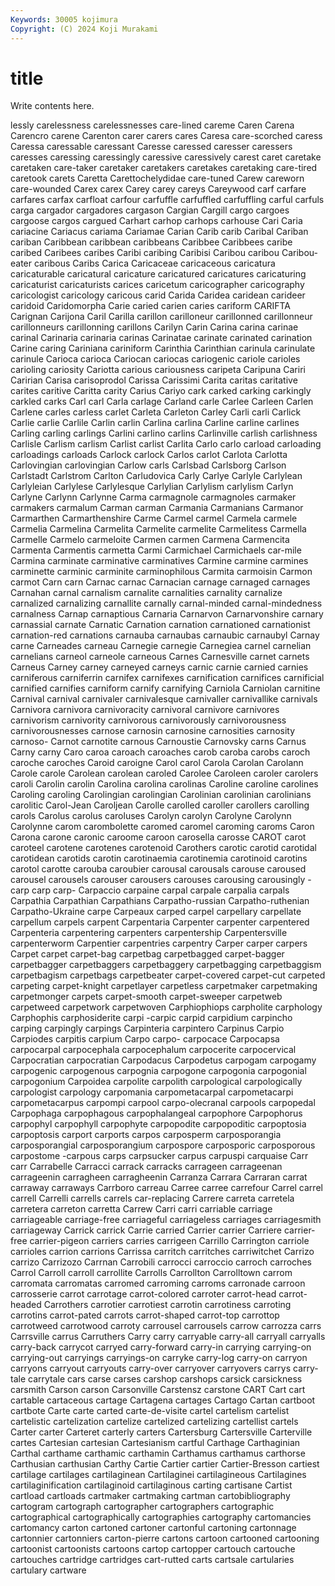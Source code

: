 ```yaml
---
Keywords: 30005 kojimura
Copyright: (C) 2024 Koji Murakami
---
```


# title

Write contents here.



lessly carelessness carelessnesses care-lined careme Caren Carena Carencro carene Carenton
carer carers cares Caresa care-scorched caress Caressa caressable caressant Caresse
caressed caresser caressers caresses caressing caressingly caressive caressively carest caret
caretake caretaken care-taker caretaker caretakers caretakes caretaking care-tired caretook carets
Caretta Carettochelydidae care-tuned Carew careworn care-wounded Carex carex Carey carey
careys Careywood carf carfare carfares carfax carfloat carfour carfuffle carfuffled
carfuffling carful carfuls carga cargador cargadores cargason Cargian Cargill cargo
cargoes cargoose cargos cargued Carhart carhop carhops carhouse Cari Caria
cariacine Cariacus cariama Cariamae Carian Carib carib Caribal Cariban cariban
Caribbean caribbean caribbeans Caribbee Caribbees caribe caribed Caribees caribes Caribi
caribing Caribisi Caribou caribou Caribou-eater caribous Caribs Carica Caricaceae caricaceous
caricatura caricaturable caricatural caricature caricatured caricatures caricaturing caricaturist caricaturists carices
caricetum caricographer caricography caricologist caricology caricous carid Carida Caridea caridean
carideer caridoid Caridomorpha Carie caried carien caries cariform CARIFTA Carignan
Carijona Caril Carilla carillon carilloneur carillonned carillonneur carillonneurs carillonning carillons
Carilyn Carin Carina carina carinae carinal Carinaria carinaria carinas Carinatae
carinate carinated carination Carine caring Cariniana cariniform Carinthia Carinthian carinula
carinulate carinule Carioca carioca Cariocan cariocas cariogenic cariole carioles carioling
cariosity Cariotta carious cariousness caripeta Caripuna Cariri Caririan Carisa carisoprodol
Carissa Carissimi Carita caritas caritative carites caritive Caritta carity Carius
Cariyo cark carked carking carkingly carkled carks Carl carl Carla
carlage Carland carle Carlee Carleen Carlen Carlene carles carless carlet
Carleta Carleton Carley Carli carli Carlick Carlie carlie Carlile Carlin
carlin Carlina carlina Carline carline carlines Carling carling carlings Carlini
carlino carlins Carlinville carlish carlishness Carlisle Carlism carlism Carlist carlist
Carlita Carlo carlo carload carloading carloadings carloads Carlock carlock Carlos
carlot Carlota Carlotta Carlovingian carlovingian Carlow carls Carlsbad Carlsborg Carlson
Carlstadt Carlstrom Carlton Carludovica Carly Carlye Carlyle Carlylean Carlyleian Carlylese
Carlylesque Carlylian Carlylism carlylism Carlyn Carlyne Carlynn Carlynne Carma carmagnole
carmagnoles carmaker carmakers carmalum Carman carman Carmania Carmanians Carmanor Carmarthen
Carmarthenshire Carme Carmel carmel Carmela carmele Carmelia Carmelina Carmelita Carmelite
carmelite Carmelitess Carmella Carmelle Carmelo carmeloite Carmen carmen Carmena Carmencita
Carmenta Carmentis carmetta Carmi Carmichael Carmichaels car-mile Carmina carminate carminative
carminatives Carmine carmine carmines carminette carminic carminite carminophilous Carmita carmoisin
Carmon carmot Carn carn Carnac carnac Carnacian carnage carnaged carnages
Carnahan carnal carnalism carnalite carnalities carnality carnalize carnalized carnalizing carnallite
carnally carnal-minded carnal-mindedness carnalness Carnap carnaptious Carnaria Carnarvon Carnarvonshire carnary
carnassial carnate Carnatic Carnation carnation carnationed carnationist carnation-red carnations carnauba
carnaubas carnaubic carnaubyl Carnay carne Carneades carneau Carnegie carnegie Carnegiea
carnel carnelian carnelians carneol carneole carneous Carnes Carnesville carnet carnets
Carneus Carney carney carneyed carneys carnic carnie carnied carnies carniferous
carniferrin carnifex carnifexes carnification carnifices carnificial carnified carnifies carniform carnify
carnifying Carniola Carniolan carnitine Carnival carnival carnivaler carnivalesque carnivaller carnivallike
carnivals Carnivora carnivora carnivoracity carnivoral carnivore carnivores carnivorism carnivority carnivorous
carnivorously carnivorousness carnivorousnesses carnose carnosin carnosine carnosities carnosity carnoso- Carnot
carnotite carnous Carnoustie Carnovsky carns Carnus Carny carny Caro caroa
caroach caroaches carob caroba carobs caroch caroche caroches Caroid caroigne
Carol carol Carola Carolan Carolann Carole carole Carolean carolean caroled
Carolee Caroleen caroler carolers caroli Carolin carolin Carolina carolina carolinas
Caroline caroline carolines Caroling caroling Carolingian carolingian Carolinian carolinian carolinians
carolitic Carol-Jean Caroljean Carolle carolled caroller carollers carolling carols Carolus
carolus caroluses Carolyn carolyn Carolyne Carolynn Carolynne carom carombolette caromed
caromel caroming caroms Caron Carona carone caronic caroome caroon carosella
carosse CAROT carot caroteel carotene carotenes carotenoid Carothers carotic carotid
carotidal carotidean carotids carotin carotinaemia carotinemia carotinoid carotins carotol carotte
carouba caroubier carousal carousals carouse caroused carousel carousels carouser carousers
carouses carousing carousingly -carp carp carp- Carpaccio carpaine carpal carpale
carpalia carpals Carpathia Carpathian Carpathians Carpatho-russian Carpatho-ruthenian Carpatho-Ukraine carpe Carpeaux
carped carpel carpellary carpellate carpellum carpels carpent Carpentaria Carpenter carpenter
carpentered Carpenteria carpentering carpenters carpentership Carpentersville carpenterworm Carpentier carpentries carpentry
Carper carper carpers Carpet carpet carpet-bag carpetbag carpetbagged carpet-bagger carpetbagger
carpetbaggers carpetbaggery carpetbagging carpetbaggism carpetbagism carpetbags carpetbeater carpet-covered carpet-cut carpeted
carpeting carpet-knight carpetlayer carpetless carpetmaker carpetmaking carpetmonger carpets carpet-smooth carpet-sweeper
carpetweb carpetweed carpetwork carpetwoven Carphiophiops carpholite carphology Carphophis carphosiderite carpi
-carpic carpid carpidium carpincho carping carpingly carpings Carpinteria carpintero Carpinus
Carpio Carpiodes carpitis carpium Carpo carpo- carpocace Carpocapsa carpocarpal carpocephala
carpocephalum carpocerite carpocervical Carpocratian carpocratian Carpodacus Carpodetus carpogam carpogamy carpogenic
carpogenous carpognia carpogone carpogonia carpogonial carpogonium Carpoidea carpolite carpolith carpological
carpologically carpologist carpology carpomania carpometacarpal carpometacarpi carpometacarpus carpompi carpool carpo-olecranal
carpools carpopedal Carpophaga carpophagous carpophalangeal carpophore Carpophorus carpophyl carpophyll carpophyte
carpopodite carpopoditic carpoptosia carpoptosis carport carports carpos carposperm carposporangia carposporangial
carposporangium carpospore carposporic carposporous carpostome -carpous carps carpsucker carpus carpuspi
carquaise Carr carr Carrabelle Carracci carrack carracks carrageen carrageenan carrageenin
carragheen carragheenin Carranza Carrara Carraran carrat carraway carraways Carrboro carreau
Carree carree carrefour Carrel carrel carrell Carrelli carrells carrels car-replacing
Carrere carreta carretela carretera carreton carretta Carrew Carri carri carriable
carriage carriageable carriage-free carriageful carriageless carriages carriagesmith carriageway Carrick carrick
Carrie carried Carrier carrier Carriere carrier-free carrier-pigeon carriers carries carrigeen
Carrillo Carrington carriole carrioles carrion carrions Carrissa carritch carritches carriwitchet
Carrizo carrizo Carrizozo Carrnan Carrobili carrocci carroccio carroch carroches Carrol
Carroll carroll carrollite Carrolls Carrollton Carrolltown carrom carromata carromatas carromed
carroming carroms carronade carroon carrosserie carrot carrotage carrot-colored carroter carrot-head
carrot-headed Carrothers carrotier carrotiest carrotin carrotiness carroting carrotins carrot-pated carrots
carrot-shaped carrot-top carrottop carrotweed carrotwood carroty carrousel carrousels carrow carrozza
carrs Carrsville carrus Carruthers Carry carry carryable carry-all carryall carryalls
carry-back carrycot carryed carry-forward carry-in carrying carrying-on carrying-out carryings carryings-on
carryke carry-log carry-on carryon carryons carryout carryouts carry-over carryover carryovers
carrys carry-tale carrytale cars carse carses carshop carshops carsick carsickness
carsmith Carson carson Carsonville Carstensz carstone CART Cart cart cartable
cartaceous cartage Cartagena cartages Cartago Cartan cartboot cartbote Carte carte
carted carte-de-visite cartel cartelism cartelist cartelistic cartelization cartelize cartelized cartelizing
cartellist cartels Carter carter Carteret carterly carters Cartersburg Cartersville Carterville
cartes Cartesian cartesian Cartesianism cartful Carthage Carthaginian Carthal carthame carthamic
carthamin Carthamus carthamus carthorse Carthusian carthusian Carthy Cartie Cartier cartier
Cartier-Bresson cartiest cartilage cartilages cartilaginean Cartilaginei cartilagineous Cartilagines cartilaginification cartilaginoid
cartilaginous carting cartisane Cartist cartload cartloads cartmaker cartmaking cartman cartobibliography
cartogram cartograph cartographer cartographers cartographic cartographical cartographically cartographies cartography cartomancies
cartomancy carton cartoned cartoner cartonful cartoning cartonnage cartonnier cartonniers carton-pierre
cartons cartoon cartooned cartooning cartoonist cartoonists cartoons cartop cartopper cartouch
cartouche cartouches cartridge cartridges cart-rutted carts cartsale cartularies cartulary cartware
